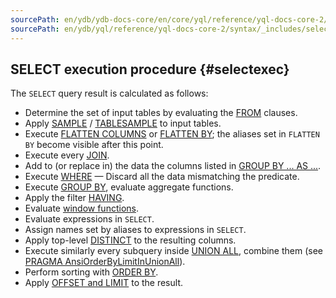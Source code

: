 ```yaml
---
sourcePath: en/ydb/ydb-docs-core/en/core/yql/reference/yql-docs-core-2/syntax/_includes/select/execution.md
sourcePath: en/ydb/yql/reference/yql-docs-core-2/syntax/_includes/select/execution.md
---
```


## SELECT execution procedure {#selectexec}

The `SELECT` query result is calculated as follows:

* Determine the set of input tables by evaluating the [FROM](#from) clauses.
* Apply [SAMPLE](#sample) / [TABLESAMPLE](#sample) to input tables.
* Execute [FLATTEN COLUMNS](../../flatten.md#flatten-columns) or [FLATTEN BY](../../flatten.md); the aliases set in `FLATTEN BY` become visible after this point.
* Execute every [JOIN](../../join.md).
* Add to (or replace in) the data the columns listed in [GROUP BY ... AS ...](../../group_by.md).
* Execute [WHERE](#where) &mdash; Discard all the data mismatching the predicate.
* Execute [GROUP BY](../../group_by.md), evaluate aggregate functions.
* Apply the filter [HAVING](../../group_by.md#having).
* Evaluate [window functions](../../window.md).
* Evaluate expressions in `SELECT`.
* Assign names set by aliases to expressions in `SELECT`.
* Apply top-level [DISTINCT](#distinct) to the resulting columns.
* Execute similarly every subquery inside [UNION ALL](#unionall), combine them (see [PRAGMA AnsiOrderByLimitInUnionAll](../../pragma.md#pragmas)).
* Perform sorting with [ORDER BY](#order-by).
* Apply [OFFSET and LIMIT](#limit-offset) to the result.